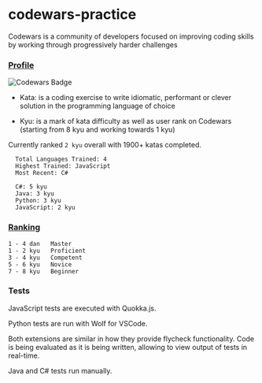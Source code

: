 # codewars-practice

Codewars is a community of developers focused on improving coding skills by working through progressively harder challenges

### [Profile](http://www.codewars.com/users/krnets)
![Codewars Badge](https://www.codewars.com/users/krnets/badges/small)

- Kata: is a coding exercise to write idiomatic, performant or clever solution in the programming language of choice

- Kyu: is a mark of kata difficulty as well as user rank on Codewars (starting from 8 kyu and working towards 1 kyu)

Currently ranked `2 kyu` overall with 1900+ katas completed.

```
  Total Languages Trained: 4
  Highest Trained: JavaScript
  Most Recent: C#

  C#: 5 kyu
  Java: 3 kyu
  Python: 3 kyu
  JavaScript: 2 kyu
```


### [Ranking](http://www.codewars.com/about)
```
1 - 4 dan   Master
1 - 2 kyu   Proficient
3 - 4 kyu   Competent
5 - 6 kyu   Novice
7 - 8 kyu   Beginner
```

### Tests

JavaScript tests are executed with Quokka.js.

Python tests are run with Wolf for VSCode.

Both extensions are similar in how they provide flycheck functionality.
Code is being evaluated as it is being written, allowing to view output of tests in real-time.

Java and C# tests run manually.

